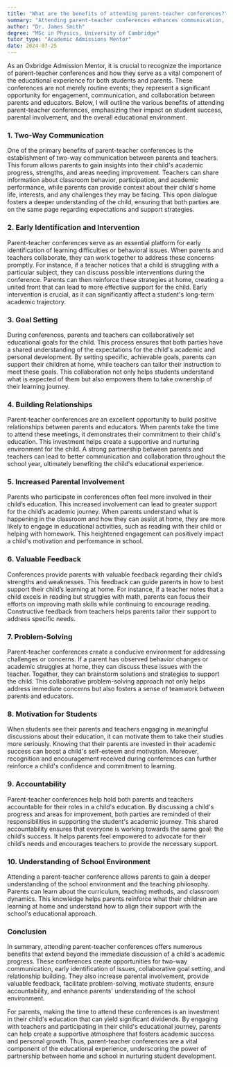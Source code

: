 ```yaml
---
title: "What are the benefits of attending parent-teacher conferences?"
summary: "Attending parent-teacher conferences enhances communication, boosts student success, fosters parental involvement, and improves the educational experience."
author: "Dr. James Smith"
degree: "MSc in Physics, University of Cambridge"
tutor_type: "Academic Admissions Mentor"
date: 2024-07-25
---
```


As an Oxbridge Admission Mentor, it is crucial to recognize the importance of parent-teacher conferences and how they serve as a vital component of the educational experience for both students and parents. These conferences are not merely routine events; they represent a significant opportunity for engagement, communication, and collaboration between parents and educators. Below, I will outline the various benefits of attending parent-teacher conferences, emphasizing their impact on student success, parental involvement, and the overall educational environment.

### 1. Two-Way Communication

One of the primary benefits of parent-teacher conferences is the establishment of two-way communication between parents and teachers. This forum allows parents to gain insights into their child's academic progress, strengths, and areas needing improvement. Teachers can share information about classroom behavior, participation, and academic performance, while parents can provide context about their child's home life, interests, and any challenges they may be facing. This open dialogue fosters a deeper understanding of the child, ensuring that both parties are on the same page regarding expectations and support strategies.

### 2. Early Identification and Intervention

Parent-teacher conferences serve as an essential platform for early identification of learning difficulties or behavioral issues. When parents and teachers collaborate, they can work together to address these concerns promptly. For instance, if a teacher notices that a child is struggling with a particular subject, they can discuss possible interventions during the conference. Parents can then reinforce these strategies at home, creating a united front that can lead to more effective support for the child. Early intervention is crucial, as it can significantly affect a student's long-term academic trajectory.

### 3. Goal Setting

During conferences, parents and teachers can collaboratively set educational goals for the child. This process ensures that both parties have a shared understanding of the expectations for the child's academic and personal development. By setting specific, achievable goals, parents can support their children at home, while teachers can tailor their instruction to meet these goals. This collaboration not only helps students understand what is expected of them but also empowers them to take ownership of their learning journey.

### 4. Building Relationships

Parent-teacher conferences are an excellent opportunity to build positive relationships between parents and educators. When parents take the time to attend these meetings, it demonstrates their commitment to their child's education. This investment helps create a supportive and nurturing environment for the child. A strong partnership between parents and teachers can lead to better communication and collaboration throughout the school year, ultimately benefiting the child's educational experience.

### 5. Increased Parental Involvement

Parents who participate in conferences often feel more involved in their child’s education. This increased involvement can lead to greater support for the child’s academic journey. When parents understand what is happening in the classroom and how they can assist at home, they are more likely to engage in educational activities, such as reading with their child or helping with homework. This heightened engagement can positively impact a child's motivation and performance in school.

### 6. Valuable Feedback

Conferences provide parents with valuable feedback regarding their child’s strengths and weaknesses. This feedback can guide parents in how to best support their child’s learning at home. For instance, if a teacher notes that a child excels in reading but struggles with math, parents can focus their efforts on improving math skills while continuing to encourage reading. Constructive feedback from teachers helps parents tailor their support to address specific needs.

### 7. Problem-Solving

Parent-teacher conferences create a conducive environment for addressing challenges or concerns. If a parent has observed behavior changes or academic struggles at home, they can discuss these issues with the teacher. Together, they can brainstorm solutions and strategies to support the child. This collaborative problem-solving approach not only helps address immediate concerns but also fosters a sense of teamwork between parents and educators.

### 8. Motivation for Students

When students see their parents and teachers engaging in meaningful discussions about their education, it can motivate them to take their studies more seriously. Knowing that their parents are invested in their academic success can boost a child's self-esteem and motivation. Moreover, recognition and encouragement received during conferences can further reinforce a child's confidence and commitment to learning.

### 9. Accountability

Parent-teacher conferences help hold both parents and teachers accountable for their roles in a child's education. By discussing a child's progress and areas for improvement, both parties are reminded of their responsibilities in supporting the student's academic journey. This shared accountability ensures that everyone is working towards the same goal: the child’s success. It helps parents feel empowered to advocate for their child’s needs and encourages teachers to provide the necessary support.

### 10. Understanding of School Environment

Attending a parent-teacher conference allows parents to gain a deeper understanding of the school environment and the teaching philosophy. Parents can learn about the curriculum, teaching methods, and classroom dynamics. This knowledge helps parents reinforce what their children are learning at home and understand how to align their support with the school's educational approach.

### Conclusion

In summary, attending parent-teacher conferences offers numerous benefits that extend beyond the immediate discussion of a child's academic progress. These conferences create opportunities for two-way communication, early identification of issues, collaborative goal setting, and relationship building. They also increase parental involvement, provide valuable feedback, facilitate problem-solving, motivate students, ensure accountability, and enhance parents' understanding of the school environment.

For parents, making the time to attend these conferences is an investment in their child's education that can yield significant dividends. By engaging with teachers and participating in their child's educational journey, parents can help create a supportive atmosphere that fosters academic success and personal growth. Thus, parent-teacher conferences are a vital component of the educational experience, underscoring the power of partnership between home and school in nurturing student development.
    